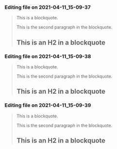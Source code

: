 

### Editing file on 2021-04-11_15-09-37

> This is a blockquote.
>
> This is the second paragraph in the blockquote.
>
> ## This is an H2 in a blockquote




### Editing file on 2021-04-11_15-09-38

> This is a blockquote.
>
> This is the second paragraph in the blockquote.
>
> ## This is an H2 in a blockquote




### Editing file on 2021-04-11_15-09-39

> This is a blockquote.
>
> This is the second paragraph in the blockquote.
>
> ## This is an H2 in a blockquote


